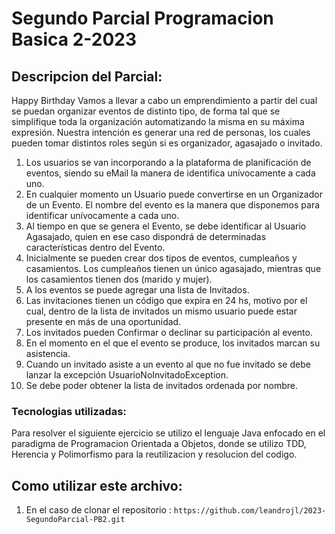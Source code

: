 # Segundo Parcial Programacion Basica 2-2023

## Descripcion del Parcial:

Happy Birthday
Vamos a llevar a cabo un emprendimiento a partir del cual se puedan organizar eventos de distinto tipo, de forma tal que se simplifique toda la organización automatizando la misma en su máxima expresión.
Nuestra intención es generar una red de personas, los cuales pueden tomar distintos roles según si es organizador, agasajado o invitado.
1.	Los usuarios se van incorporando a la plataforma de planificación de eventos, siendo su eMail la manera de identifica unívocamente a cada uno.
2.	En cualquier momento un Usuario puede convertirse en un Organizador de un Evento. El nombre del evento es la manera que disponemos para identificar unívocamente a cada uno.
3.	Al tiempo en que se genera el Evento, se debe identificar al Usuario Agasajado, quien en ese caso dispondrá de determinadas características dentro del Evento. 
4.	Inicialmente se pueden crear dos tipos de eventos, cumpleaños y casamientos. Los cumpleaños tienen un único agasajado, mientras que los casamientos tienen dos (marido y mujer).
5.	A los eventos se puede agregar una lista de Invitados.
6.	Las invitaciones tienen un código que expira en 24 hs, motivo por el cual, dentro de la lista de invitados un mismo usuario puede estar presente en más de una oportunidad.
7.	Los invitados pueden Confirmar o declinar su participación al evento.
8.	En el momento en el que el evento se produce, los invitados marcan su asistencia.
9.	Cuando un invitado asiste a un evento al que no fue invitado se debe lanzar la excepción UsuarioNoInvitadoException.
10.	Se debe poder obtener la lista de invitados ordenada por nombre.

### Tecnologias utilizadas:

Para resolver el siguiente ejercicio se utilizo el lenguaje Java enfocado en el paradigma de Programacion Orientada a Objetos, donde se utilizo TDD, Herencia y Polimorfismo para la reutilizacion y resolucion del codigo.

## Como utilizar este archivo:
1) En el caso de clonar el repositorio : `https://github.com/leandrojl/2023-SegundoParcial-PB2.git`



